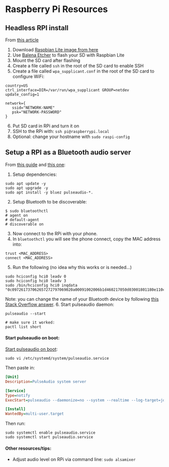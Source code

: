 # Raspberry Pi Resources

## Headless RPI install

From [this article](https://desertbot.io/blog/headless-pi-zero-w-wifi-setup-windows)

1. Download [Raspbian Lite image from here](https://www.raspberrypi.org/downloads/raspbian/)
2. Use [Balena Etcher](https://www.balena.io/etcher/) to flash your SD with Raspbian Lite
3. Mount the SD card after flashing
4. Create a file called `ssh` in the root of the SD card to enable SSH
5. Create a file called `wpa_supplicant.conf` in the root of the SD card to configure WiFi:

```
country=US
ctrl_interface=DIR=/var/run/wpa_supplicant GROUP=netdev
update_config=1

network={
   ssid="NETWORK-NAME"
   psk="NETWORK-PASSWORD"
}
```

6. Put SD card in RPi and turn it on
7. SSH to the RPi with: `ssh pi@raspberrypi.local`
8. Optional: change your hostname with `sudo raspi-config`


## Setup a RPI as a Bluetooth audio server

From [this guide](https://circuitdigest.com/microcontroller-projects/diy-raspberry-pi-bluetooth-speaker) and [this one](https://scribles.net/streaming-bluetooth-audio-from-phone-to-raspberry-pi-using-alsa/):

1. Setup dependencies:

```shell
sudo apt update -y
sudo apt upgrade -y
sudo apt install -y bluez pulseaudio-*.
```

2. Setup Bluetooth to be discoverable:

```shell
$ sudo bluetoothctl
# agent on
# default-agent
# discoverable on
```

3. Now connect to the RPi with your phone.
4. In `bluetoothctl` you will see the phone connect, copy the MAC address into:

```shell
trust <MAC_ADDRESS>
connect <MAC_ADDRESS>
```

5. Run the following (no idea why this works or is needed...)

```shell
sudo hciconfig hci0 leadv 0
sudo hciconfig hci0 leadv 3
sudo /bin/hciconfig hci0 inqdata "0c097261737062657272797069020a00091002006b1d460217050d03001801180e110c1115110b1100"
```

   Note: you can change the name of your Bluetooth device by following [this Stack Overflow answer](https://stackoverflow.com/a/49988428/529829).
6. Start pulseaudio daemon:

```shell
pulseaudio --start

# make sure it worked:
pactl list short
```

#### Start pulseaudio on boot:

[Start pulseaudio on boot](https://rudd-o.com/linux-and-free-software/how-to-make-pulseaudio-run-once-at-boot-for-all-your-users):

```shell
sudo vi /etc/systemd/system/pulseaudio.service
```

Then paste in:

```ini
[Unit]
Description=PulseAudio system server

[Service]
Type=notify
ExecStart=pulseaudio --daemonize=no --system --realtime --log-target=journal

[Install]
WantedBy=multi-user.target
```

Then run:

```shell
sudo systemctl enable pulseaudio.service
sudo systemctl start pulseaudio.service
```

#### Other resources/tips:

- Adjust audio level on RPi via command line: `sudo alsamixer`
